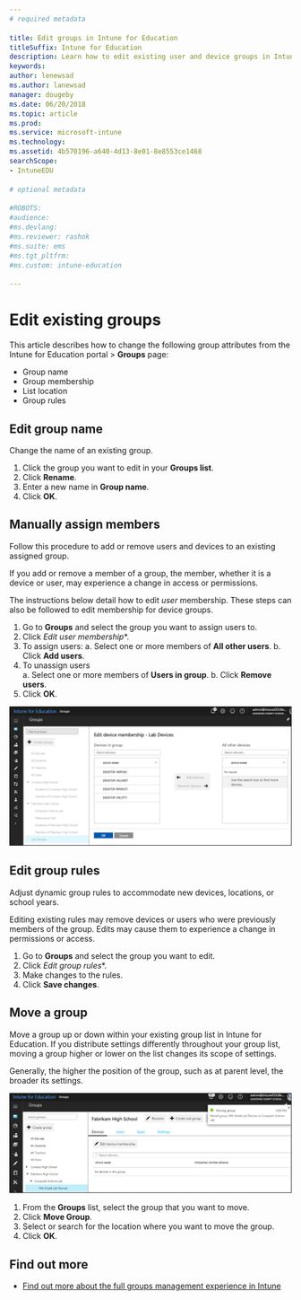 ```yaml
---
# required metadata

title: Edit groups in Intune for Education
titleSuffix: Intune for Education
description: Learn how to edit existing user and device groups in Intune for Education.
keywords:
author: lenewsad
ms.author: lanewsad
manager: dougeby
ms.date: 06/20/2018
ms.topic: article
ms.prod:
ms.service: microsoft-intune
ms.technology:
ms.assetid: 4b570196-a640-4d13-8e01-8e8553ce1468
searchScope:
- IntuneEDU

# optional metadata

#ROBOTS:
#audience:
#ms.devlang:
#ms.reviewer: rashok
#ms.suite: ems
#ms.tgt_pltfrm:
#ms.custom: intune-education

---
```


# Edit existing groups

This article describes how to change the following group attributes from the Intune for Education portal > **Groups** page:

* Group name
* Group membership
* List location
* Group rules 

## Edit group name   
Change the name of an existing group.
1. Click the group you want to edit in your **Groups list**.
2. Click **Rename**.
3. Enter a new name in **Group name**.
4. Click **OK**.

## Manually assign members  
Follow this procedure to add or remove users and devices to an existing assigned group.

If you add or remove a member of a group, the member, whether it is a device or user, may experience a change in access or permissions.

The instructions below detail how to edit *user* membership. These steps can also be followed to edit membership for device groups.

1. Go to **Groups** and select the group you want to assign users to. 
2. Click *Edit user membership**.
3. To assign users:
    a. Select one or more members of **All other users**. 
    b. Click **Add users**. 
4. To unassign users  
    a. Select one or more members of **Users in group**.
    b. Click **Remove users**.
5. Click **OK**.

![Editing devices in a group](./media/groups-008-edit-group-membership.png)


## Edit group rules  
Adjust dynamic group rules to accommodate new devices, locations, or school years.

Editing existing rules may remove devices or users who were previously members of the group. Edits may cause them to experience a change in permissions or access. 

1. Go to **Groups** and select the group you want to edit.
2. Click *Edit group rules**.
3. Make changes to the rules. 
4. Click **Save changes**.  

## Move a group  

Move a group up or down within your existing group list in Intune for Education. If you distribute settings differently throughout your group list, moving a group higher or lower on the list changes its scope of settings.

Generally, the higher the position of the group, such as at parent level, the broader its settings.

  ![Move group buttons encircled in red](./media/groups-010-move-groups.png)

1. From the **Groups** list, select the group that you want to move.
3. Click **Move Group**.
4. Select or search for the location where you want to move the group. 
5.	Click **OK**.

## Find out more  

- [Find out more about the full groups management experience in Intune](https://docs.microsoft.com/intune/deploy-use/use-groups-to-manage-users-and-devices-with-microsoft-intune)
